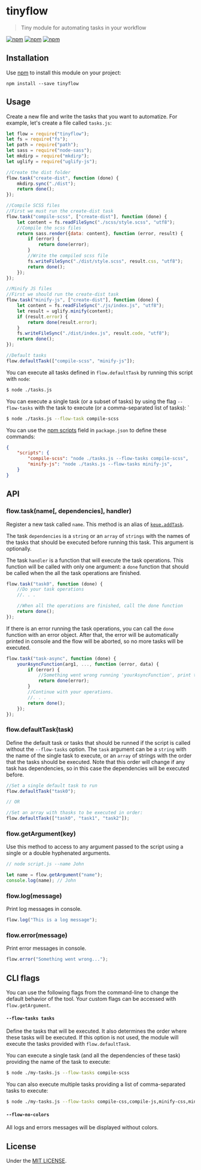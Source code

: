 # tinyflow

> Tiny module for automating tasks in your workflow

[![npm](https://img.shields.io/npm/v/tinyflow.svg?style=flat-square)](https://www.npmjs.com/package/tinyflow)
[![npm](https://img.shields.io/npm/dt/tinyflow.svg?style=flat-square)](https://www.npmjs.com/package/tinyflow)
[![npm](https://img.shields.io/npm/l/tinyflow.svg?style=flat-square)](https://github.com/jmjuanes/tinyflow)


## Installation 

Use [npm](https://npmjs.com) to install this module on your project:

```
npm install --save tinyflow
```

## Usage

Create a new file and write the tasks that you want to automatize. For example, let's create a file called `tasks.js`:

```javascript
let flow = require("tinyflow");
let fs = require("fs");
let path = require("path");
let sass = require("node-sass");
let mkdirp = require("mkdirp");
let uglify = require("uglify-js");

//Create the dist folder 
flow.task("create-dist", function (done) {
    mkdirp.sync("./dist");
    return done();
});

//Compile SCSS files
//First we must run the create-dist task 
flow.task("compile-scss", ["create-dist"], function (done) {
    let content = fs.readFileSync("./scss/style.scss", "utf8");
    //Compile the scss files
    return sass.render({data: content}, function (error, result) {
        if (error) {
            return done(error);
        }
        //Write the compiled scss file 
        fs.writeFileSync("./dist/style.scss", result.css, "utf8");
        return done();
    });
});

//Minify JS files 
//First we should run the create-dist task
flow.task("minify-js", ["create-dist"], function (done) {
    let content = fs.readFileSync("./js/index.js", "utf8");
    let result = uglify.minify(content);
    if (result.error) {
        return done(result.error); 
    }
    fs.writeFileSync("./dist/index.js", result.code, "utf8");
    return done();
});

//Default tasks 
flow.defaultTask(["compile-scss", "minify-js"]);

```

You can execute all tasks defined in `flow.defaultTask` by running this script with `node`: 

```bash 
$ node ./tasks.js
```

You can execute a single task (or a subset of tasks) by using the flag `--flow-tasks` with the task to execute (or a comma-separated list of tasks): 
`
```bash 
$ node ./tasks.js --flow-task compile-scss
```

You can use the [npm scripts](https://docs.npmjs.com/misc/scripts) field in `package.json` to define these commands: 

```json
{
    "scripts": {
        "compile-scss": "node ./tasks.js --flow-tasks compile-scss",
        "minify-js": "node ./tasks.js --flow-tasks minify-js",
    }
}
```



## API 

### flow.task(name\[, dependencies\], handler)

Register a new task called `name`. This method is an alias of [`keue.addTask`](https://github.com/jmjuanes/keue#tasksaddtaskname-dependencies-handler). 

The task `dependencies` is a `string` or an `array` of `strings` with the names of the tasks that should be executed before running this task. This argument is optionally. 

The task `handler` is a function that will execute the task operations. This function will be called with only one argument: a `done` function that should be called when the all the task operations are finished.

```javascript
flow.task("task0", function (done) {
    //Do your task operations
    //. . .

    //When all the operations are finished, call the done function 
    return done();
});
```

If there is an error running the task operations, you can call the `done` function with an error object. After that, the error will be automatically printed in console and the flow will be aborted, so no more tasks will be executed.

```javascript
flow.task("task-async", function (done) {
    yourAsyncFunction(arg1, ..., function (error, data) {
        if (error) {
            //Something went wrong running 'yourAsyncFunction', print the error and abort the tasks
            return done(error);
        }
        //Continue with your operations.
        //. . .
        return done();
    });
});
```


### flow.defaultTask(task)

Define the default task or tasks that should be runned if the script is called without the `--flow-tasks` option. The `task` argument can be a `string` with the name of the single task to execute, or an `array` of strings with the order that the tasks should be executed. Note that this order will change if any task has dependencies, so in this case the dependencies will be executed before.

```javascript
//Set a single default task to run
flow.defaultTask("task0");

// OR

//Set an array with thasks to be executed in order:
flow.defaultTask(["task0", "task1", "task2"]);
```

### flow.getArgument(key)

Use this method to access to any argument passed to the script using a single or a double hyphenated arguments.

```javascript
// node script.js --name John

let name = flow.getArgument("name");
console.log(name); // John
```


### flow.log(message)

Print log messages in console.

```javascript
flow.log("This is a log message");
```

### flow.error(message)

Print error messages in console.

```javascript 
flow.error("Something went wrong...");
``` 


## CLI flags

You can use the following flags from the command-line to change the default behavior of the tool. Your custom flags can be accessed with `flow.getArgument`.

#### `--flow-tasks tasks`

Define the tasks that will be executed. It also determines the order where these tasks will be executed. If this option is not used, the module will execute the tasks provided with `flow.defaultTask`.

You can execute a single task (and all the dependencies of these task) providing the name of the task to execute: 

```bash 
$ node ./my-tasks.js --flow-tasks compile-scss
```

You can also execute multiple tasks providing a list of comma-separated tasks to execute: 

```bash 
$ node ./my-tasks.js --flow-tasks compile-css,compile-js,minify-css,minify-js
```

#### `--flow-no-colors`

All logs and errors messages will be displayed without colors.


## License 

Under the [MIT LICENSE](./LICENSE).

